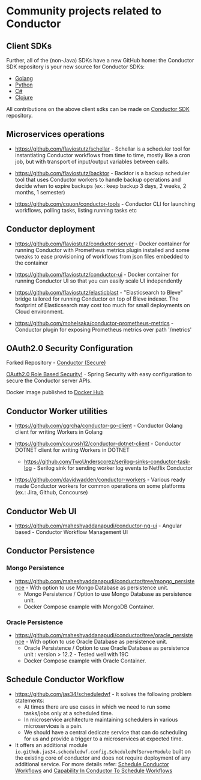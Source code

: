# Community projects related to Conductor


## Client SDKs

Further, all of the (non-Java) SDKs have a new GitHub home: the Conductor SDK repository is your new source for Conductor SDKs:

* [Golang](https://github.com/conductor-sdk/conductor-go)
* [Python](https://github.com/conductor-sdk/conductor-python)
* [C#](https://github.com/conductor-sdk/conductor-csharp)
* [Clojure](https://github.com/conductor-sdk/conductor-clojure)

All contributions on the above client sdks can be made on [Conductor SDK](https://github.com/conductor-sdk) repository.

## Microservices operations

* https://github.com/flaviostutz/schellar - Schellar is a scheduler tool for instantiating Conductor workflows from time to time, mostly like a cron job, but with transport of input/output variables between calls.

* https://github.com/flaviostutz/backtor - Backtor is a backup scheduler tool that uses Conductor workers to handle backup operations and decide when to expire backups (ex.: keep backup 3 days, 2 weeks, 2 months, 1 semester)

* https://github.com/cquon/conductor-tools - Conductor CLI for launching workflows, polling tasks, listing running tasks etc


## Conductor deployment

* https://github.com/flaviostutz/conductor-server - Docker container for running Conductor with  Prometheus metrics plugin installed and some tweaks to ease provisioning of workflows from json files embedded to the container

* https://github.com/flaviostutz/conductor-ui - Docker container for running Conductor UI so that you can easily scale UI independently

* https://github.com/flaviostutz/elasticblast - "Elasticsearch to Bleve" bridge tailored for running Conductor on top of Bleve indexer. The footprint of Elasticsearch may cost too much for small deployments on Cloud environment.

* https://github.com/mohelsaka/conductor-prometheus-metrics - Conductor plugin for exposing Prometheus metrics over path '/metrics'

## OAuth2.0 Security Configuration
Forked Repository - [Conductor (Secure)](https://github.com/maheshyaddanapudi/conductor/tree/oauth2)

[OAuth2.0 Role Based Security!](https://github.com/maheshyaddanapudi/conductor/blob/oauth2/SECURITY.md) - Spring Security with easy configuration to secure the Conductor server APIs.

Docker image published to [Docker Hub](https://hub.docker.com/repository/docker/conductorboot/server)

## Conductor Worker utilities

* https://github.com/ggrcha/conductor-go-client - Conductor Golang client for writing Workers in Golang

* https://github.com/courosh12/conductor-dotnet-client - Conductor DOTNET client for writing Workers in DOTNET
  * https://github.com/TwoUnderscorez/serilog-sinks-conductor-task-log - Serilog sink for sending worker log events to Netflix Conductor

* https://github.com/davidwadden/conductor-workers - Various ready made Conductor workers for common operations on some platforms (ex.: Jira, Github, Concourse)

## Conductor Web UI

* https://github.com/maheshyaddanapudi/conductor-ng-ui - Angular based - Conductor Workflow Management UI

## Conductor Persistence

### Mongo Persistence

* https://github.com/maheshyaddanapudi/conductor/tree/mongo_persistence - With option to use Mongo Database as persistence unit.
  * Mongo Persistence / Option to use Mongo Database as persistence unit.
  * Docker Compose example with MongoDB Container.

### Oracle Persistence

* https://github.com/maheshyaddanapudi/conductor/tree/oracle_persistence - With option to use Oracle Database as persistence unit.
  * Oracle Persistence / Option to use Oracle Database as persistence unit : version > 12.2 - Tested well with 19C
  * Docker Compose example with Oracle Container.

## Schedule Conductor Workflow
* https://github.com/jas34/scheduledwf - It solves the following problem statements:
	* At times there are use cases in which we need to run some tasks/jobs only at a scheduled time.
	* In microservice architecture maintaining schedulers in various microservices is a pain.
	* We should have a central dedicate service that can do scheduling for us and provide a trigger to a microservices at expected time.
* It offers an additional module `io.github.jas34.scheduledwf.config.ScheduledWfServerModule` built on the existing core 
of conductor and does not require deployment of any additional service.
For more details refer: [Schedule Conductor Workflows](https://jas34.github.io/scheduledwf) and [Capability In Conductor To Schedule Workflows](https://github.com/Netflix/conductor/discussions/2256)
